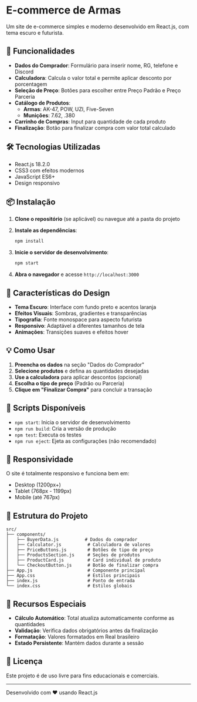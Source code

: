 # E-commerce de Armas

Um site de e-commerce simples e moderno desenvolvido em React.js, com tema escuro e futurista.

## 🚀 Funcionalidades

- **Dados do Comprador**: Formulário para inserir nome, RG, telefone e Discord
- **Calculadora**: Calcula o valor total e permite aplicar desconto por porcentagem
- **Seleção de Preço**: Botões para escolher entre Preço Padrão e Preço Parceria
- **Catálogo de Produtos**: 
  - **Armas**: AK-47, POW, UZI, Five-Seven
  - **Munições**: 7.62, .380
- **Carrinho de Compras**: Input para quantidade de cada produto
- **Finalização**: Botão para finalizar compra com valor total calculado

## 🛠️ Tecnologias Utilizadas

- React.js 18.2.0
- CSS3 com efeitos modernos
- JavaScript ES6+
- Design responsivo

## 📦 Instalação

1. **Clone o repositório** (se aplicável) ou navegue até a pasta do projeto

2. **Instale as dependências**:
   ```bash
   npm install
   ```

3. **Inicie o servidor de desenvolvimento**:
   ```bash
   npm start
   ```

4. **Abra o navegador** e acesse `http://localhost:3000`

## 🎨 Características do Design

- **Tema Escuro**: Interface com fundo preto e acentos laranja
- **Efeitos Visuais**: Sombras, gradientes e transparências
- **Tipografia**: Fonte monospace para aspecto futurista
- **Responsivo**: Adaptável a diferentes tamanhos de tela
- **Animações**: Transições suaves e efeitos hover

## 💡 Como Usar

1. **Preencha os dados** na seção "Dados do Comprador"
2. **Selecione produtos** e defina as quantidades desejadas
3. **Use a calculadora** para aplicar descontos (opcional)
4. **Escolha o tipo de preço** (Padrão ou Parceria)
5. **Clique em "Finalizar Compra"** para concluir a transação

## 🔧 Scripts Disponíveis

- `npm start`: Inicia o servidor de desenvolvimento
- `npm run build`: Cria a versão de produção
- `npm test`: Executa os testes
- `npm run eject`: Ejeta as configurações (não recomendado)

## 📱 Responsividade

O site é totalmente responsivo e funciona bem em:
- Desktop (1200px+)
- Tablet (768px - 1199px)
- Mobile (até 767px)

## 🎯 Estrutura do Projeto

```
src/
├── components/
│   ├── BuyerData.js          # Dados do comprador
│   ├── Calculator.js          # Calculadora de valores
│   ├── PriceButtons.js        # Botões de tipo de preço
│   ├── ProductsSection.js     # Seções de produtos
│   ├── ProductCard.js         # Card individual de produto
│   └── CheckoutButton.js      # Botão de finalizar compra
├── App.js                     # Componente principal
├── App.css                    # Estilos principais
├── index.js                   # Ponto de entrada
└── index.css                  # Estilos globais
```

## 🌟 Recursos Especiais

- **Cálculo Automático**: Total atualiza automaticamente conforme as quantidades
- **Validação**: Verifica dados obrigatórios antes da finalização
- **Formatação**: Valores formatados em Real brasileiro
- **Estado Persistente**: Mantém dados durante a sessão

## 📄 Licença

Este projeto é de uso livre para fins educacionais e comerciais.

---

Desenvolvido com ❤️ usando React.js
